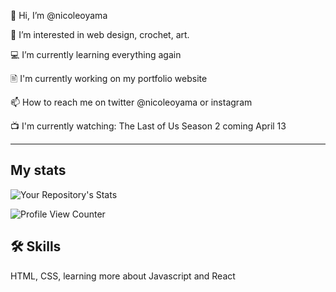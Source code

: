  👋 Hi, I’m @nicoleoyama
 
👀 I’m interested in web design, crochet, art.

💻 I’m currently learning everything again

🖹 I'm currently working on my portfolio website

📫 How to reach me on twitter @nicoleoyama or instagram

📺 I'm currently watching: The Last of Us Season 2 coming April 13

---

## My stats
![Your Repository's Stats](https://github-readme-stats.vercel.app/api/top-langs/?username=nicoleoyama&theme=white)

![Profile View Counter](https://komarev.com/ghpvc/?username=nicoleoyama)

## 🛠 Skills
HTML, CSS, learning more about Javascript and React
